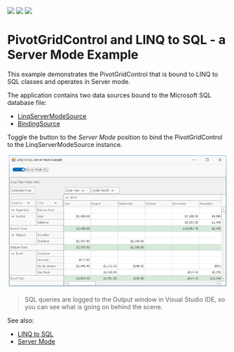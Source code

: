 <!-- default badges list -->
![](https://img.shields.io/endpoint?url=https://codecentral.devexpress.com/api/v1/VersionRange/196423028/19.1.3%2B)
[![](https://img.shields.io/badge/Open_in_DevExpress_Support_Center-FF7200?style=flat-square&logo=DevExpress&logoColor=white)](https://supportcenter.devexpress.com/ticket/details/T828611)
[![](https://img.shields.io/badge/📖_How_to_use_DevExpress_Examples-e9f6fc?style=flat-square)](https://docs.devexpress.com/GeneralInformation/403183)
<!-- default badges end -->
# PivotGridControl and LINQ to SQL - a Server Mode Example

This example demonstrates the PivotGridControl that is bound to LINQ to SQL classes and operates in Server mode.

The application contains two data sources bound to the Microsoft SQL database file:

* [LinqServerModeSource](https://docs.devexpress.com/CoreLibraries/DevExpress.Data.Linq.LinqServerModeSource)
* [BindingSource](https://docs.microsoft.com/en-us/dotnet/api/system.windows.forms.bindingsource)

Toggle the button to the _Server Mode_ position to bind the PivotGridControl to the LinqServerModeSource instance.

![screenshot](/images/screenshot.png)

> SQL queries are logged to the Output window in Visual Studio IDE, so you can see what is going on behind the scene.


See also:

* [LINQ to SQL](https://docs.microsoft.com/dotnet/framework/data/adonet/sql/linq/)
* [Server Mode](https://docs.devexpress.com/WindowsForms/17856)

